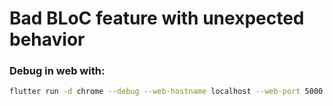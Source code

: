 # Bad BLoC feature with unexpected behavior  
  
  
### Debug in web with:  
```bash
flutter run -d chrome --debug --web-hostname localhost --web-port 5000
```